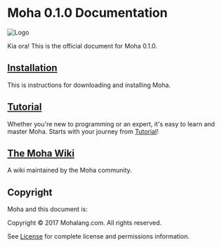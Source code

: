 # Moha 0.1.0 Documentation

![Logo](/artworks/logo.png)

Kia ora! This is the official document for Moha 0.1.0.

## [Installation](/install.html)

This is instructions for downloading and installing Moha.

## [Tutorial](/tutorial.html)

Whether you're new to programming or an expert, it's easy to learn and master Moha.
Starts with your journey from [Tutorial](/tutorial.html)!

## [The Moha Wiki](https://github.com/mohalang/moha/wiki)

A wiki maintained by the Moha community.

## Copyright

Moha and this document is:

Copyright © 2017 Mohalang.com. All rights reserved.

See [License](https://github.com/mohalang/moha/blob/master/LICENSE) for complete license and permissions information.
